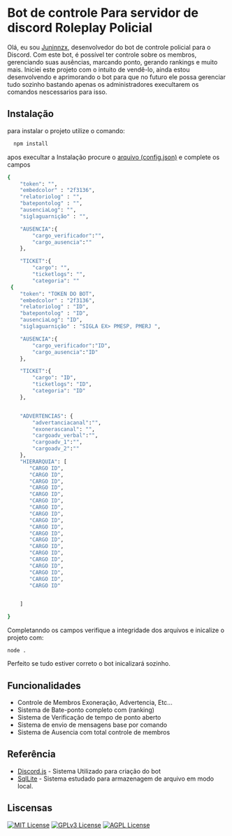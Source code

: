 # Bot de controle Para servidor de discord Roleplay Policial
Olá, eu sou  [Juninnzx](https://github.com/juninnzx21), desenvolvedor do bot de controle policial para o Discord. Com este bot, é possível ter controle sobre os membros, gerenciando suas ausências, marcando ponto, gerando rankings e muito mais. Iniciei este projeto com o intuito de vendê-lo, ainda estou desenvolvendo e aprimorando o bot para que no futuro ele possa gerenciar tudo sozinho bastando apenas os administradores execultarem os comandos nescessarios para isso.


## Instalação

para instalar o projeto utilize o comando:

```bash
  npm install
```
apos execultar a Instalação procure o [arquivo (config.json)](https://github.com/juninnzx21/Discord-Chatbot/blob/main/config.json) e complete os campos 
    
```bash
{
    "token": "",
    "embedcolor" : "2f3136",
    "relatoriolog" : "",
    "batepontolog" : "",
    "ausenciaLog": "",
    "siglaguarnição" : "",

    "AUSENCIA":{
        "cargo_verificador":"",
        "cargo_ausencia":""
    },

    "TICKET":{
        "cargo": "",
        "ticketlogs": "",
        "categoria": ""
 {
    "token": "TOKEN DO BOT",
    "embedcolor" : "2f3136",
    "relatoriolog" : "ID",
    "batepontolog" : "ID",
    "ausenciaLog": "ID",
    "siglaguarnição" : "SIGLA EX> PMESP, PMERJ ",

    "AUSENCIA":{
        "cargo_verificador":"ID",
        "cargo_ausencia":"ID"
    },

    "TICKET":{
        "cargo": "ID",
        "ticketlogs": "ID",
        "categoria": "ID"
    },


    "ADVERTENCIAS": {
        "advertanciacanal":"",
        "exonerascanal": "",
        "cargoadv_verbal":"",
        "cargoadv_1":"",
        "cargoadv_2":""
    },
    "HIERARQUIA": [
       "CARGO ID",
       "CARGO ID",
       "CARGO ID",
       "CARGO ID",
       "CARGO ID",
       "CARGO ID",
       "CARGO ID",
       "CARGO ID",
       "CARGO ID",
       "CARGO ID",
       "CARGO ID",
       "CARGO ID",
       "CARGO ID",
       "CARGO ID",
       "CARGO ID",
       "CARGO ID",
       "CARGO ID",
       "CARGO ID",
       "CARGO ID"


    ]

}
```
Completanndo os campos verifique a integridade dos arquivos e inicalize o projeto com:

```
node .
```

Perfeito se tudo estiver correto o bot inicalizará sozinho.


## Funcionalidades

- Controle de Membros Exoneração, Advertencia, Etc...
- Sistema de Bate-ponto completo com (ranking)
- Sistema de Verificação de tempo de ponto aberto
- Sistema de envio de mensagens base por comando
- Sistema de Ausencia com total controle de membros 


## Referência

 - [Discord.js](https://discord.js.org/) - Sistema Utilizado para criação do bot
 - [SqlLite](https://www.sqlite.org/index.html) -  Sistema estudado para armazenagem de arquivo em modo local.


## Liscensas

[![MIT License](https://img.shields.io/badge/License-MIT-green.svg)](https://choosealicense.com/licenses/mit/)
[![GPLv3 License](https://img.shields.io/badge/License-GPL%20v3-yellow.svg)](https://opensource.org/licenses/)
[![AGPL License](https://img.shields.io/badge/license-AGPL-blue.svg)](http://www.gnu.org/licenses/agpl-3.0)


